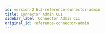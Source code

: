 ```yaml
---
id: version-2.6.3-reference-connector-admin
title: Connector Admin CLI
sidebar_label: Connector Admin CLI
original_id: reference-connector-admin
---
```


